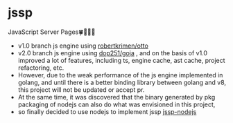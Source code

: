 # jssp
JavaScript Server Pages:four_leaf_clover::tulip::rose::hibiscus:

- v1.0 branch js engine using [robertkrimen/otto](https://github.com/robertkrimen/otto)
- v2.0 branch js engine using [dop251/goja](https://github.com/dop251/goja) , and on the basis of v1.0 improved a lot of features, including ts, engine cache, ast cache, project refactoring, etc.
- However, due to the weak performance of the js engine implemented in golang, and until there is a better binding library between golang and v8, this project will not be updated or accept pr.
- At the same time, it was discovered that the binary generated by pkg packaging of nodejs can also do what was envisioned in this project,
- so finally decided to use nodejs to implement jssp [jssp-nodejs](https://github.com/javascript-server-page/jssp-nodejs)

